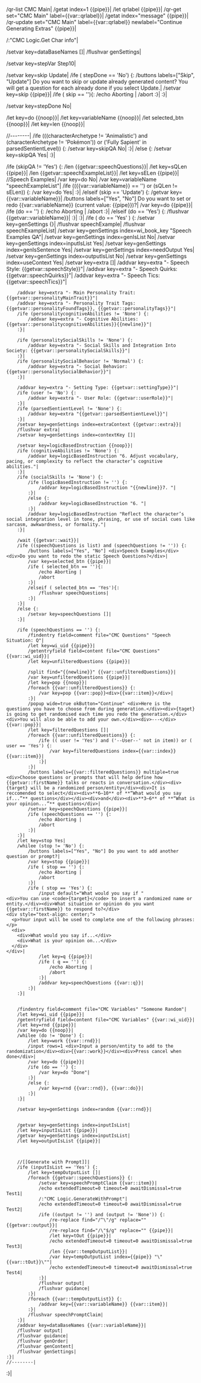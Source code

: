 /qr-list CMC Main|
/getat index=1 {{pipe}}|
/let qrlabel {{pipe}}|
/qr-get set="CMC Main" label={{var::qrlabel}}|
/getat index="message" {{pipe}}|
/qr-update set="CMC Main" label={{var::qrlabel}} newlabel="Continue Generating Extras" {{pipe}}|

/:"CMC Logic.Get Char info"|

/setvar key=dataBaseNames []|
/flushvar genSettings|

/setvar key=stepVar Step10|

/setvar key=skip Update|
/ife ( stepDone == 'No') {:
	/buttons labels=["Skip", "Update"] Do you want to skip or update already generated content? You will get a question for each already done if you select Update.|
	/setvar key=skip {{pipe}}|
	/ife ( skip == ''){:
		/echo Aborting |
		/abort
	:}|
:}|

/setvar key=stepDone No|

/let key=do {{noop}}|
/let key=variableName {{noop}}|
/let selected_btn {{noop}}|
/let key=len {{noop}}|





//--------|
/ife (((characterArchetype != 'Animalistic') and (characterArchetype != 'Pokémon')) or ('Fully Sapient' in parsedSentientLevel)) {:
  /setvar key=skipQA No|
:}|
/else {:
  /setvar key=skipQA Yes|
:}|

/ife (skipQA != 'Yes') {:
	/len {{getvar::speechQuestions}}|
	/let key=sQLen {{pipe}}|
	/len {{getvar::speechExampleList}}|
	/let key=sELen {{pipe}}|
	//Speech Examples|
	/var key=do No|
	/var key=variableName "speechExampleList"|
	/ife (({{var::variableName}} == '') or (sQLen != sELen)) {:
	    /var key=do Yes|
	:}|
	/elseif (skip == 'Update') {:
	    /getvar key={{var::variableName}}|
	    /buttons labels=["Yes", "No"] Do you want to set or redo {{var::variableName}} (current value: {{pipe}})?|
	    /var key=do {{pipe}}|
	    /ife (do == '') {:
	        /echo Aborting |
	        /abort
	    :}|
	    /elseif (do == 'Yes') {:
		    /flushvar {{getvar::variableName}}|
	    :}|
	:}|
	/ife ( do == 'Yes' ) {:
		/setvar key=genSettings {}|
		/flushvar speechExample|
		/flushvar speechExampleList|
		/setvar key=genSettings index=wi_book_key "Speech Examples QA"|
		/setvar key=genSettings index=genIsList No|
		/setvar key=genSettings index=inputIsList Yes|
		/setvar key=genSettings index=genIsSentence Yes|
		/setvar key=genSettings index=needOutput Yes|
		/setvar key=genSettings index=outputIsList No|
		/setvar key=genSettings index=useContext Yes|
		/setvar key=extra []|
		/addvar key=extra "- Speech Style: {{getvar::speechStyle}}"|
		/addvar key=extra "- Speech Quirks: {{getvar::speechQuirks}}"|
		/addvar key=extra "- Speech Tics: {{getvar::speechTics}}"|
		
		/addvar key=extra "- Main Personality Trait: {{getvar::personalityMainTrait}}"|
		/addvar key=extra "- Personality Trait Tags: {{getvar::personalityFoundTags}}, {{getvar::personalityTags}}"|
		/ife (personalitycognitiveAbilities != 'None') {:
			/addvar key=extra "- Cognitive Abilities: {{getvar::personalitycognitiveAbilities}}{{newline}}"|
		:}|
		
		/ife (personalitySocialSkills != 'None') {:
			/addvar key=extra "- Social Skills and Integration Into Society: {{getvar::personalitySocialSkills}}"|
		:}|
		/ife (personalitySocialBehavior != 'Normal') {:
			/addvar key=extra "- Social Behavior: {{getvar::personalitySocialBehavior}}"|
		:}|
		
		/addvar key=extra "- Setting Type: {{getvar::settingType}}"|
		/ife (user != 'No') {:
			/addvar key=extra "- User Role: {{getvar::userRole}}"|
		:}|
		/ife (parsedSentientLevel != 'None') {:
			/addvar key=extra "{{getvar::parsedSentientLevel}}"|
		:}|
		/setvar key=genSettings index=extraContext {{getvar::extra}}|
		/flushvar extra|
		/setvar key=genSettings index=contextKey []|
		
		/setvar key=logicBasedInstruction {{noop}}|
		/ife (cognitiveAbilities != 'None') {:
			/addvar key=logicBasedInstruction "6. Adjust vocabulary, pacing, or complexity to reflect the character’s cognitive abilities."|
		:}|
		/ife (socialSkills != 'None') {:
			/ife (logicBasedInstruction != '') {:
				/addvar key=logicBasedInstruction "{{newline}}7. "|
			:}|
			/else {:
				/addvar key=logicBasedInstruction "6. "|
			:}|
			/addvar key=logicBasedInstruction "Reflect the character’s social integration level in tone, phrasing, or use of social cues like sarcasm, awkwardness, or formality."|
		:}|
		
		/wait {{getvar::wait}}|
		/ife ((speechQuestions is list) and (speechQuestions != '')) {:
			/buttons labels=["Yes", "No"] <div>Speech Examples</div><div>Do you want to redo the static Speech Questions?</div>|
			/var key=selected_btn {{pipe}}|
			/ife ( selected_btn == ''){:
				/echo Aborting |
				/abort
			:}|
			/elseif ( selected_btn == 'Yes'){:
				/flushvar speechQuestions|
			:}|
		:}|
		/else {:
			/setvar key=speechQuestions []|
		:}|
		
		/ife (speechQuestions == '') {: 
			/findentry field=comment file="CMC Questions" "Speech Situation: Q"|
			/let key=wi_uid {{pipe}}|
			/getentryfield field=content file="CMC Questions" {{var::wi_uid}}|
			/let key=unfilteredQuestions {{pipe}}|
			
			/split find="{{newline}}" {{var::unfilteredQuestions}}|
			/var key=unfilteredQuestions {{pipe}}|
			/let key=pop {{noop}}|
			/foreach {{var::unfilteredQuestions}} {:
				/var key=pop {{var::pop}}<div>{{var::item}}</div>| 
			:}|
			/popup wide=true okButton="Continue" <div>Here is the questions you have to choose from during generation.</div><div>{taget} is going to get randomised each time you redo the generation.</div><div>You will also be able to add your own.</div><div>---</div>{{var::pop}}|
			/let key=filteredQuestions []|
			/foreach {{var::unfilteredQuestions}} {:
				/ife (( user != 'Yes') and ('--User--' not in item)) or ( user == 'Yes') {:
					/var key=filteredQuestions index={{var::index}} {{var::item}}|
				:}| 
			:}|
			/buttons labels={{var::filteredQuestions}} multiple=true <div>Choose questions or prompts that will help define how {{getvar::firstName}} talks or reacts in conversation.</div><div>{target} will be a randomized person/entity</div><div>It is reccomended to select</div><div>**6–10** of **“What would you say if...”** questions</div></div><div>and</div><div>**3–6** of **“What is your opinion...”** questions</div>|
			/setvar key=speechQuestions {{pipe}}|
			/ife (speechQuestions == '') {:
				/echo Aborting |
				/abort
			:}|
		:}|
		/let key=stop Yes|
		/whilee (stop != 'No') {:
			/buttons labels=["Yes", "No"] Do you want to add another question or prompt?|
			/var key=stop {{pipe}}|
			/ife ( stop == '') {:
				/echo Aborting |
				/abort
			:}|
			/ife ( stop == 'Yes') {:
				/input default="What would you say if " 
	<div>You can use <code>{target}</code> to insert a randomized name or entity.</div><div>What situation or opinion do you want {{getvar::firstName}} to respond to?</div>
	<div style="text-align: center;">
	  <p>Your input will be used to complete one of the following phrases:</p>
	  <div>
	    <div>What would you say if...</div>
	    <div>What is your opinion on...</div>
	  </div>
	</div>|
				/let key=q {{pipe}}|
				/ife ( q == '') {:
					/echo Aborting |
					/abort
				:}|
				/addvar key=speechQuestions {{var::q}}|
			:}|
		:}|
		
		
		/findentry field=comment file="CMC Variables" "Someone Random"|
		/let key=wi_uid {{pipe}}|
		/getentryfield field=content file="CMC Variables" {{var::wi_uid}}|
		/let key=rnd {{pipe}}|
		/var key=do {{noop}}|
		/whilee (do != 'Done') {:
			/let key=work {{var::rnd}}|
			/input rows=1 <div>Input a person/entity to add to the randomization</div><div>{{var::work}}</div><div>Press cancel when done</div>|
			/var key=do {{pipe}}|
			/ife (do == '') {:
				/var key=do "Done"|
			:}|
			/else {:
				/var key=rnd {{var::rnd}}, {{var::do}}|
			:}|
		:}|
		
		/setvar key=genSettings index=random {{var::rnd}}|
		
		
		/getvar key=genSettings index=inputIsList|
		/let key=inputIsList {{pipe}}|
		/getvar key=genSettings index=inputIsList|
		/let key=outputIsList {{pipe}}|
		
		
		
		//[[Generate with Prompt]]|
		/ife (inputIsList == 'Yes') {:
			/let key=tempOutputList []|
			/foreach {{getvar::speechQuestions}} {:
				/setvar key=speechPromptClaim {{var::item}}|
				/echo extendedTimeout=0 timeout=0 awaitDismissal=true Test1|
				/:"CMC Logic.GenerateWithPrompt"|
				/echo extendedTimeout=0 timeout=0 awaitDismissal=true Test2|
				/ife ((output != '') and (output != 'None')) {:
					/re-replace find="/^\"/g" replace="" {{getvar::output}}|
					/re-replace find="/\"$/g" replace="" {{pipe}}|
					/let key=tOut {{pipe}}|
					/echo extendedTimeout=0 timeout=0 awaitDismissal=true Test3|
					/len {{var::tempOutputList}}|
					/var key=tempOutputList index={{pipe}} "\"{{var::tOut}}\""|
					/echo extendedTimeout=0 timeout=0 awaitDismissal=true Test4|
				:}|
				/flushvar output|
				/flushvar guidance|
			:}|
			/foreach {{var::tempOutputList}} {:
				/addvar key={{var::variableName}} {{var::item}}|
			:}|
			/flushvar speechPromptClaim|
		:}|
		/addvar key=dataBaseNames {{var::variableName}}|
		/flushvar output|
		/flushvar guidance|
		/flushvar genOrder|
		/flushvar genContent|
		/flushvar genSettings|
	:}|
	//--------|
:}|